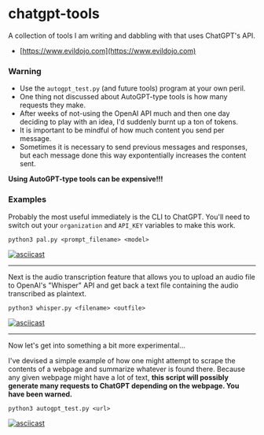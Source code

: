 # chatgpt-tools

A collection of tools I am writing and dabbling with that uses ChatGPT's API.

- [https://www.evildojo.com](https://www.evildojo.com)

### Warning

- Use the `autogpt_test.py` (and future tools) program at your own peril.
- One thing not discussed about AutoGPT-type tools is how many requests they make.
- After weeks of not-using the OpenAI API much and then one day deciding to play with an idea, I'd suddenly burnt up a ton of tokens.
- It is important to be mindful of how much content you send per message. 
- Sometimes it is necessary to send previous messages and responses, but each message done this way expontentially increases the content sent.

**Using AutoGPT-type tools can be expensive!!!**

### Examples

Probably the most useful immediately is the CLI to ChatGPT. You'll need to switch out your `organization` and `API_KEY` variables to make this work.

```
python3 pal.py <prompt_filename> <model>
```

[![asciicast](https://asciinema.org/a/bQu9yPcl3T4g1MUVt8MMiL9rC.svg)](https://asciinema.org/a/bQu9yPcl3T4g1MUVt8MMiL9rC)

---

Next is the audio transcription feature that allows you to upload an audio file to OpenAI's "Whisper" API and get back a text file containing the audio transcribed as plaintext.

```
python3 whisper.py <filename> <outfile>
```

[![asciicast](https://asciinema.org/a/xcGyupY0vqEuicqybO93skyE9.svg)](https://asciinema.org/a/xcGyupY0vqEuicqybO93skyE9)

---

Now let's get into something a bit more experimental...

I've devised a simple example of how one might attempt to scrape the contents of a webpage and summarize whatever is found there. Because any given webpage might have a lot of text, **this script will possibly generate many requests to ChatGPT depending on the webpage. You have been warned.**

```
python3 autogpt_test.py <url>
```

[![asciicast](https://asciinema.org/a/zwZD5PQVR2BQg6mdZmf4rxT8m.svg)](https://asciinema.org/a/zwZD5PQVR2BQg6mdZmf4rxT8m)

